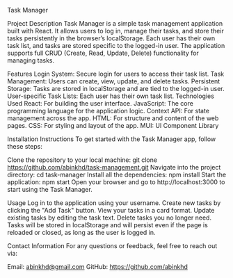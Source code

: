 Task Manager

Project Description
Task Manager is a simple task management application built with React. It allows users to log in, manage their tasks, and store their tasks persistently in the browser’s localStorage. Each user has their own task list, and tasks are stored specific to the logged-in user. The application supports full CRUD (Create, Read, Update, Delete) functionality for managing tasks.

Features
Login System: Secure login for users to access their task list.
Task Management: Users can create, view, update, and delete tasks.
Persistent Storage: Tasks are stored in localStorage and are tied to the logged-in user.
User-specific Task Lists: Each user has their own task list.
Technologies Used
React: For building the user interface.
JavaScript: The core programming language for the application logic.
Context API: For state management across the app.
HTML: For structure and content of the web pages.
CSS: For styling and layout of the app.
MUI: UI Component Library

Installation Instructions
To get started with the Task Manager app, follow these steps:

Clone the repository to your local machine:
git clone https://github.com/abinkhd/task-management.git
Navigate into the project directory:
cd task-manager
Install all the dependencies:
npm install
Start the application:
npm start
Open your browser and go to http://localhost:3000 to start using the Task Manager.

Usage
Log in to the application using your username.
Create new tasks by clicking the "Add Task" button.
View your tasks in a card format.
Update existing tasks by editing the task text.
Delete tasks you no longer need.
Tasks will be stored in localStorage and will persist even if the page is reloaded or closed, as long as the user is logged in.

Contact Information
For any questions or feedback, feel free to reach out via:

Email: abinkhd@gmail.com
GitHub: https://github.com/abinkhd
